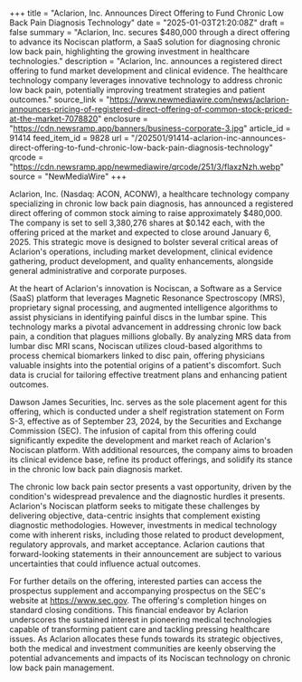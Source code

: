 +++
title = "Aclarion, Inc. Announces Direct Offering to Fund Chronic Low Back Pain Diagnosis Technology"
date = "2025-01-03T21:20:08Z"
draft = false
summary = "Aclarion, Inc. secures $480,000 through a direct offering to advance its Nociscan platform, a SaaS solution for diagnosing chronic low back pain, highlighting the growing investment in healthcare technologies."
description = "Aclarion, Inc. announces a registered direct offering to fund market development and clinical evidence. The healthcare technology company leverages innovative technology to address chronic low back pain, potentially improving treatment strategies and patient outcomes."
source_link = "https://www.newmediawire.com/news/aclarion-announces-pricing-of-registered-direct-offering-of-common-stock-priced-at-the-market-7078820"
enclosure = "https://cdn.newsramp.app/banners/business-corporate-3.jpg"
article_id = 91414
feed_item_id = 9828
url = "/202501/91414-aclarion-inc-announces-direct-offering-to-fund-chronic-low-back-pain-diagnosis-technology"
qrcode = "https://cdn.newsramp.app/newmediawire/qrcode/251/3/flaxzNzh.webp"
source = "NewMediaWire"
+++

<p>Aclarion, Inc. (Nasdaq: ACON, ACONW), a healthcare technology company specializing in chronic low back pain diagnosis, has announced a registered direct offering of common stock aiming to raise approximately $480,000. The company is set to sell 3,380,276 shares at $0.142 each, with the offering priced at the market and expected to close around January 6, 2025. This strategic move is designed to bolster several critical areas of Aclarion's operations, including market development, clinical evidence gathering, product development, and quality enhancements, alongside general administrative and corporate purposes.</p><p>At the heart of Aclarion's innovation is Nociscan, a Software as a Service (SaaS) platform that leverages Magnetic Resonance Spectroscopy (MRS), proprietary signal processing, and augmented intelligence algorithms to assist physicians in identifying painful discs in the lumbar spine. This technology marks a pivotal advancement in addressing chronic low back pain, a condition that plagues millions globally. By analyzing MRS data from lumbar disc MRI scans, Nociscan utilizes cloud-based algorithms to process chemical biomarkers linked to disc pain, offering physicians valuable insights into the potential origins of a patient's discomfort. Such data is crucial for tailoring effective treatment plans and enhancing patient outcomes.</p><p>Dawson James Securities, Inc. serves as the sole placement agent for this offering, which is conducted under a shelf registration statement on Form S-3, effective as of September 23, 2024, by the Securities and Exchange Commission (SEC). The infusion of capital from this offering could significantly expedite the development and market reach of Aclarion's Nociscan platform. With additional resources, the company aims to broaden its clinical evidence base, refine its product offerings, and solidify its stance in the chronic low back pain diagnosis market.</p><p>The chronic low back pain sector presents a vast opportunity, driven by the condition's widespread prevalence and the diagnostic hurdles it presents. Aclarion's Nociscan platform seeks to mitigate these challenges by delivering objective, data-centric insights that complement existing diagnostic methodologies. However, investments in medical technology come with inherent risks, including those related to product development, regulatory approvals, and market acceptance. Aclarion cautions that forward-looking statements in their announcement are subject to various uncertainties that could influence actual outcomes.</p><p>For further details on the offering, interested parties can access the prospectus supplement and accompanying prospectus on the SEC's website at <a href='https://www.sec.gov' rel='nofollow' target='_blank'>https://www.sec.gov</a>. The offering's completion hinges on standard closing conditions. This financial endeavor by Aclarion underscores the sustained interest in pioneering medical technologies capable of transforming patient care and tackling pressing healthcare issues. As Aclarion allocates these funds towards its strategic objectives, both the medical and investment communities are keenly observing the potential advancements and impacts of its Nociscan technology on chronic low back pain management.</p>